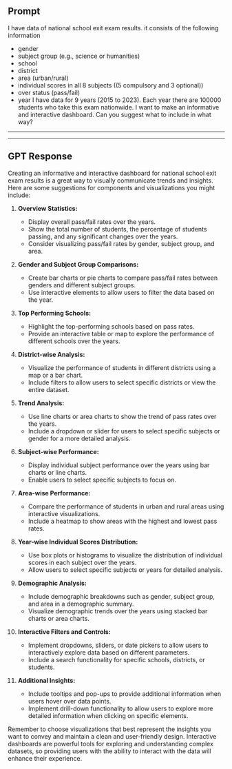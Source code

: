 ## Prompt
I have data of national school exit exam results. it consists of the following information
- gender
- subject group (e.g., science or humanities)
- school
- district
- area (urban/rural)
- individual scores in all 8 subjects ((5 compulsory and 3 optional))
- over status (pass/fail)
- year
I have data for 9 years (2015 to 2023). Each year there are 100000 students who take this exam nationwide.
I want to make an informative and interactive dashboard. Can you suggest what to include in what way?

<hr><hr>

## GPT Response

Creating an informative and interactive dashboard for national school exit exam results is a great way to visually communicate trends and insights. Here are some suggestions for components and visualizations you might include:

1. **Overview Statistics:**
   - Display overall pass/fail rates over the years.
   - Show the total number of students, the percentage of students passing, and any significant changes over the years.
   - Consider visualizing pass/fail rates by gender, subject group, and area.

2. **Gender and Subject Group Comparisons:**
   - Create bar charts or pie charts to compare pass/fail rates between genders and different subject groups.
   - Use interactive elements to allow users to filter the data based on the year.

3. **Top Performing Schools:**
   - Highlight the top-performing schools based on pass rates.
   - Provide an interactive table or map to explore the performance of different schools over the years.

4. **District-wise Analysis:**
   - Visualize the performance of students in different districts using a map or a bar chart.
   - Include filters to allow users to select specific districts or view the entire dataset.

5. **Trend Analysis:**
   - Use line charts or area charts to show the trend of pass rates over the years.
   - Include a dropdown or slider for users to select specific subjects or gender for a more detailed analysis.

6. **Subject-wise Performance:**
   - Display individual subject performance over the years using bar charts or line charts.
   - Enable users to select specific subjects to focus on.

7. **Area-wise Performance:**
   - Compare the performance of students in urban and rural areas using interactive visualizations.
   - Include a heatmap to show areas with the highest and lowest pass rates.

8. **Year-wise Individual Scores Distribution:**
   - Use box plots or histograms to visualize the distribution of individual scores in each subject over the years.
   - Allow users to select specific subjects or years for detailed analysis.

9. **Demographic Analysis:**
   - Include demographic breakdowns such as gender, subject group, and area in a demographic summary.
   - Visualize demographic trends over the years using stacked bar charts or area charts.

10. **Interactive Filters and Controls:**
    - Implement dropdowns, sliders, or date pickers to allow users to interactively explore data based on different parameters.
    - Include a search functionality for specific schools, districts, or students.

11. **Additional Insights:**
    - Include tooltips and pop-ups to provide additional information when users hover over data points.
    - Implement drill-down functionality to allow users to explore more detailed information when clicking on specific elements.

Remember to choose visualizations that best represent the insights you want to convey and maintain a clean and user-friendly design. Interactive dashboards are powerful tools for exploring and understanding complex datasets, so providing users with the ability to interact with the data will enhance their experience.
